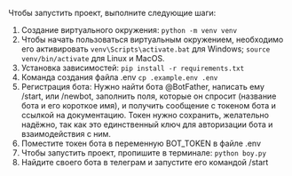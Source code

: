 Чтобы запустить проект, выполните следующие шаги:
1. Создание виртуального окружения: 
```python -m venv venv```
2. Чтобы начать пользоваться виртуальным окружением, необходимо его активировать
```venv\Scripts\activate.bat``` для Windows;
```source venv/bin/activate``` для Linux и MacOS.
3. Установка зависимостей:
```pip install -r requirements.txt```
4. Команда создания файла .env
```cp .example.env .env```
5. Регистрация бота:
Нужно найти бота @BotFather, написать ему /start, или /newbot, 
заполнить поля, которые он спросит (название бота и его короткое 
имя), и получить сообщение с токеном бота и ссылкой на 
документацию. Токен нужно сохранить, желательно надёжно, 
так как это единственный ключ для авторизации бота и 
взаимодействия с ним.
6. Поместите токен бота в переменную BOT_TOKEN в файле .env
7. Чтобы запустить проект, пропишите в терминале:
```python boy.py```
8. Найдите своего бота в телеграм и запустите его командой /start